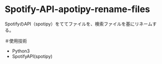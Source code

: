 # Spotify-API-apotipy-rename-files
SpotifyのAPI（spotipy）をててファイルを、検索ファイルを基にリネームする。

＃使用技術
* Python3
* SpotifyAPI(spotipy)
